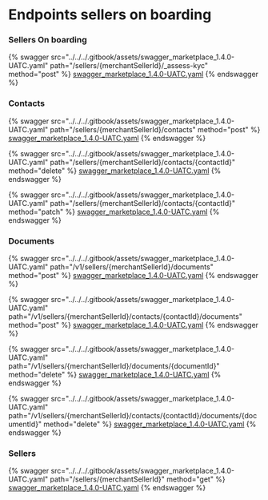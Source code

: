 # Endpoints sellers on boarding

### Sellers On boarding

{% swagger src="../../../.gitbook/assets/swagger_marketplace_1.4.0-UATC.yaml" path="/sellers/{merchantSellerId}/_assess-kyc" method="post" %}
[swagger_marketplace_1.4.0-UATC.yaml](../../../.gitbook/assets/swagger_marketplace_1.4.0-UATC.yaml)
{% endswagger %}

### Contacts

{% swagger src="../../../.gitbook/assets/swagger_marketplace_1.4.0-UATC.yaml" path="/sellers/{merchantSellerId}/contacts" method="post" %}
[swagger_marketplace_1.4.0-UATC.yaml](../../../.gitbook/assets/swagger_marketplace_1.4.0-UATC.yaml)
{% endswagger %}

{% swagger src="../../../.gitbook/assets/swagger_marketplace_1.4.0-UATC.yaml" path="/sellers/{merchantSellerId}/contacts/{contactId}" method="delete" %}
[swagger_marketplace_1.4.0-UATC.yaml](../../../.gitbook/assets/swagger_marketplace_1.4.0-UATC.yaml)
{% endswagger %}

{% swagger src="../../../.gitbook/assets/swagger_marketplace_1.4.0-UATC.yaml" path="/sellers/{merchantSellerId}/contacts/{contactId}" method="patch" %}
[swagger_marketplace_1.4.0-UATC.yaml](../../../.gitbook/assets/swagger_marketplace_1.4.0-UATC.yaml)
{% endswagger %}

### Documents

{% swagger src="../../../.gitbook/assets/swagger_marketplace_1.4.0-UATC.yaml" path="/v1/sellers/{merchantSellerId}/documents" method="post" %}
[swagger_marketplace_1.4.0-UATC.yaml](../../../.gitbook/assets/swagger_marketplace_1.4.0-UATC.yaml)
{% endswagger %}

{% swagger src="../../../.gitbook/assets/swagger_marketplace_1.4.0-UATC.yaml" path="/v1/sellers/{merchantSellerId}/contacts/{contactId}/documents" method="post" %}
[swagger_marketplace_1.4.0-UATC.yaml](../../../.gitbook/assets/swagger_marketplace_1.4.0-UATC.yaml)
{% endswagger %}

{% swagger src="../../../.gitbook/assets/swagger_marketplace_1.4.0-UATC.yaml" path="/v1/sellers/{merchantSellerId}/documents/{documentId}" method="delete" %}
[swagger_marketplace_1.4.0-UATC.yaml](../../../.gitbook/assets/swagger_marketplace_1.4.0-UATC.yaml)
{% endswagger %}

{% swagger src="../../../.gitbook/assets/swagger_marketplace_1.4.0-UATC.yaml" path="/v1/sellers/{merchantSellerId}/contacts/{contactId}/documents/{documentId}" method="delete" %}
[swagger_marketplace_1.4.0-UATC.yaml](../../../.gitbook/assets/swagger_marketplace_1.4.0-UATC.yaml)
{% endswagger %}

### Sellers

{% swagger src="../../../.gitbook/assets/swagger_marketplace_1.4.0-UATC.yaml" path="/sellers/{merchantSellerId}" method="get" %}
[swagger_marketplace_1.4.0-UATC.yaml](../../../.gitbook/assets/swagger_marketplace_1.4.0-UATC.yaml)
{% endswagger %}
